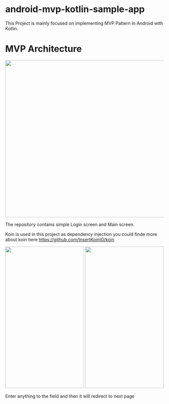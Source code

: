 # android-mvp-kotlin-sample-app
This Project is mainly focused on implementing MVP Pattern in Android with Kotlin.

# MVP Architecture

<img src="https://user-images.githubusercontent.com/68017899/87242808-ddbe8d00-c44d-11ea-8bd7-e57142b5f767.png" width="1920" height="500">

The repository contains simple Login screen and Main screen.

Koin is used in this project as dependency injection you could finde more about koin here https://github.com/InsertKoinIO/koin

<img src="https://user-images.githubusercontent.com/68017899/87057470-88ebfe00-c224-11ea-82e1-09009f3280fb.png" width="250" height="450">                       <img src="https://user-images.githubusercontent.com/68017899/87055972-9c966500-c222-11ea-933a-46997a10c33b.png" width="250" height="450">

Enter anything to the field and then it will redirect to next page
